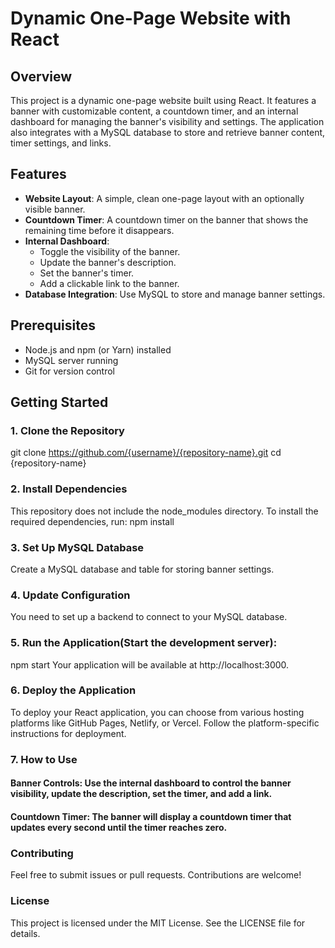 # Dynamic One-Page Website with React

## Overview

This project is a dynamic one-page website built using React. It features a banner with customizable content, a countdown timer, and an internal dashboard for managing the banner's visibility and settings. The application also integrates with a MySQL database to store and retrieve banner content, timer settings, and links.

## Features

- **Website Layout**: A simple, clean one-page layout with an optionally visible banner.
- **Countdown Timer**: A countdown timer on the banner that shows the remaining time before it disappears.
- **Internal Dashboard**: 
  - Toggle the visibility of the banner.
  - Update the banner's description.
  - Set the banner's timer.
  - Add a clickable link to the banner.
- **Database Integration**: Use MySQL to store and manage banner settings.

## Prerequisites

- Node.js and npm (or Yarn) installed
- MySQL server running
- Git for version control

## Getting Started

### 1. Clone the Repository
git clone https://github.com/{username}/{repository-name}.git
cd {repository-name}
### 2. Install Dependencies
This repository does not include the node_modules directory. To install the required dependencies, run:
npm install
### 3. Set Up MySQL Database
Create a MySQL database and table for storing banner settings. 
### 4. Update Configuration
You need to set up a backend to connect to your MySQL database.
### 5. Run the Application(Start the development server):
npm start
Your application will be available at http://localhost:3000.
### 6. Deploy the Application
To deploy your React application, you can choose from various hosting platforms like GitHub Pages, Netlify, or Vercel. Follow the platform-specific instructions for deployment.
### 7. How to Use
#### Banner Controls: Use the internal dashboard to control the banner visibility, update the description, set the timer, and add a link.
#### Countdown Timer: The banner will display a countdown timer that updates every second until the timer reaches zero.
### Contributing
Feel free to submit issues or pull requests. Contributions are welcome!
### License
This project is licensed under the MIT License. See the LICENSE file for details.
